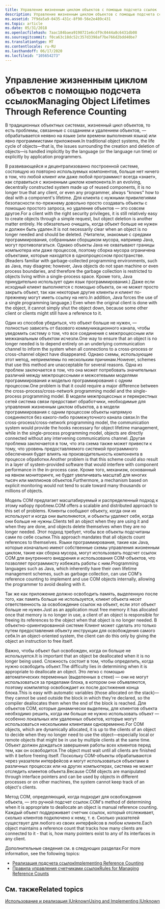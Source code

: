 ```yaml
---
title: Управление жизненным циклом объектов с помощью подсчета ссылок
description: Управление жизненным циклом объектов с помощью подсчета ссылок
ms.assetid: 7f9da5a9-0435-431c-8f90-56e2e489c431
ms.topic: article
ms.date: 05/31/2018
ms.openlocfilehash: 7aac184baea9198721e6cdf9c0444a8c6431db08
ms.sourcegitcommit: f0ca63c18dc52c357d3398af7be766d2bdd40be7
ms.translationtype: MT
ms.contentlocale: ru-RU
ms.lasthandoff: 06/17/2020
ms.locfileid: "105654273"
---
```

# <a name="managing-object-lifetimes-through-reference-counting"></a><span data-ttu-id="4f0fd-103">Управление жизненным циклом объектов с помощью подсчета ссылок</span><span class="sxs-lookup"><span data-stu-id="4f0fd-103">Managing Object Lifetimes Through Reference Counting</span></span>

<span data-ttu-id="4f0fd-104">В традиционных объектных системах, жизненный цикл объектов, то есть проблемы, связанные с созданием и удалением объектов, — обрабатывается неявно на языке (или времени выполнения языка) или явно программистами приложения.</span><span class="sxs-lookup"><span data-stu-id="4f0fd-104">In traditional object systems, the life cycle of objects—that is, the issues surrounding the creation and deletion of objects—is handled implicitly by the language (or the language run time) or explicitly by application programmers.</span></span>

<span data-ttu-id="4f0fd-105">В развивающейся и децентрализованно построенной системе, состоящую из повторно используемых компонентов, больше нет ничего в том, что любой клиент или даже любой программист всегда «знает», как справиться с жизненным циклом компонента.</span><span class="sxs-lookup"><span data-stu-id="4f0fd-105">In an evolving, decentrally constructed system made up of reused components, it is no longer true that any client, or even any programmer, always "knows" how to deal with a component's lifetime.</span></span> <span data-ttu-id="4f0fd-106">Для клиента с нужными привилегиями безопасности по-прежнему довольно просто создавать объекты с помощью простого запроса, но удаление объектов — это совсем другое.</span><span class="sxs-lookup"><span data-stu-id="4f0fd-106">For a client with the right security privileges, it is still relatively easy to create objects through a simple request, but object deletion is another matter entirely.</span></span> <span data-ttu-id="4f0fd-107">Не обязательно очищать, когда объект больше не нужен и должен быть удален.</span><span class="sxs-lookup"><span data-stu-id="4f0fd-107">It is not necessarily clear when an object is no longer needed and should be deleted.</span></span> <span data-ttu-id="4f0fd-108">(Читатели, знакомые с средами программирования, собранными сборщиком мусора, например Java, могут противолагаться. Однако объекты Java не охватывают границы компьютера или даже процессов, поэтому сборка мусора ограничена объектами, которые находятся в однопроцессном пространстве.</span><span class="sxs-lookup"><span data-stu-id="4f0fd-108">(Readers familiar with garbage-collected programming environments, such as Java, may disagree; however, Java objects do not span machine or even process boundaries, and therefore the garbage collection is restricted to objects living within a single-process space.</span></span> <span data-ttu-id="4f0fd-109">Кроме того, Java принудительно использует один язык программирования.) Даже если исходный клиент выполняется с помощью объекта, он не может просто закрыть объект, так как некоторые другие клиенты и клиент по-прежнему могут иметь ссылку на него.</span><span class="sxs-lookup"><span data-stu-id="4f0fd-109">In addition, Java forces the use of a single programming language.) Even when the original client is done with the object, it cannot simply shut the object down, because some other client or clients might still have a reference to it.</span></span>

<span data-ttu-id="4f0fd-110">Один из способов убедиться, что объект больше не нужен, — полностью зависеть от базового коммуникационного канала, чтобы уведомить систему о том, что все соединения с межпроцессным или межканальным объектом исчезли.</span><span class="sxs-lookup"><span data-stu-id="4f0fd-110">One way to ensure that an object is no longer needed is to depend entirely on an underlying communication channel to inform the system when all connections to a cross-process or cross-channel object have disappeared.</span></span> <span data-ttu-id="4f0fd-111">Однако схемы, использующие этот метод, неприемлемы по нескольким причинам.</span><span class="sxs-lookup"><span data-stu-id="4f0fd-111">However, schemes that use this method are unacceptable for several reasons.</span></span> <span data-ttu-id="4f0fd-112">Одна из проблем заключается в том, что она может потребовать значительных различий между межпроцессными и межсетевыми моделями программирования и моделью программирования с одним процессом.</span><span class="sxs-lookup"><span data-stu-id="4f0fd-112">One problem is that it could require a major difference between the cross-process/cross-network programming model and the single-process programming model.</span></span> <span data-ttu-id="4f0fd-113">В модели межпроцессных и перекрестных сетей система связи предоставит обработчики, необходимые для управления жизненным циклом объектов, а в модели программирования с одним процессом объекты напрямую соединяются без какого-либо промежуточного канала связи.</span><span class="sxs-lookup"><span data-stu-id="4f0fd-113">In the cross-process/cross-network programming model, the communication system would provide the hooks necessary for object lifetime management, while in the single-process programming model, objects are directly connected without any intervening communications channel.</span></span> <span data-ttu-id="4f0fd-114">Другая проблема заключается в том, что эта схема также может привести к тому, что уровень предоставляемого системой программного обеспечения будет влиять на производительность компонента в процессе обработки.</span><span class="sxs-lookup"><span data-stu-id="4f0fd-114">Another problem is that this scheme could also result in a layer of system-provided software that would interfere with component performance in the in-process case.</span></span> <span data-ttu-id="4f0fd-115">Кроме того, механизм, основанный на явном мониторинге, не будет увеличивать масштаб для многих тысяч или миллионов объектов.</span><span class="sxs-lookup"><span data-stu-id="4f0fd-115">Furthermore, a mechanism based on explicit monitoring would not tend to scale toward many thousands or millions of objects.</span></span>

<span data-ttu-id="4f0fd-116">Модель COM предлагает масштабируемый и распределенный подход к этому набору проблем.</span><span class="sxs-lookup"><span data-stu-id="4f0fd-116">COM offers a scalable and distributed approach to this set of problems.</span></span> <span data-ttu-id="4f0fd-117">Клиенты сообщают объекту, когда они их используют и когда они выполняются, и объекты удаляют себя, когда они больше не нужны.</span><span class="sxs-lookup"><span data-stu-id="4f0fd-117">Clients tell an object when they are using it and when they are done, and objects delete themselves when they are no longer needed.</span></span> <span data-ttu-id="4f0fd-118">Этот подход требует, чтобы все объекты подсчитаны сами по себе ссылки.</span><span class="sxs-lookup"><span data-stu-id="4f0fd-118">This approach mandates that all objects count references to themselves.</span></span> <span data-ttu-id="4f0fd-119">Языки программирования, такие как Java, которые изначально имеют собственные схемы управления жизненным циклом, такие как сборка мусора, могут использовать подсчет ссылок COM для внутреннего внедрения и использования COM-объектов, что позволяет программисту избежать работы с ним.</span><span class="sxs-lookup"><span data-stu-id="4f0fd-119">Programming languages such as Java, which inherently have their own lifetime management schemes, such as garbage collection, can use COM's reference counting to implement and use COM objects internally, allowing the programmer to avoid dealing with it.</span></span>

<span data-ttu-id="4f0fd-120">Так же как приложение должно освободить память, выделенную после того, как память больше не используется, клиент объекта несет ответственность за освобождение ссылок на объект, если этот объект больше не нужен.</span><span class="sxs-lookup"><span data-stu-id="4f0fd-120">Just as an application must free memory it has allocated once that memory is no longer in use, a client of an object is responsible for freeing its references to the object when that object is no longer needed.</span></span> <span data-ttu-id="4f0fd-121">В объектно-ориентированной системе Клиент может сделать это только путем предоставления объекту инструкции для освобождения самого себя.</span><span class="sxs-lookup"><span data-stu-id="4f0fd-121">In an object-oriented system, the client can do this only by giving the object an instruction to free itself.</span></span>

<span data-ttu-id="4f0fd-122">Важно, чтобы объект был освобожден, когда он больше не используется.</span><span class="sxs-lookup"><span data-stu-id="4f0fd-122">It is important that an object be deallocated when it is no longer being used.</span></span> <span data-ttu-id="4f0fd-123">Сложность состоит в том, чтобы определить, когда нужно освободить объект.</span><span class="sxs-lookup"><span data-stu-id="4f0fd-123">The difficulty lies in determining when it is appropriate to deallocate an object.</span></span> <span data-ttu-id="4f0fd-124">Это легко с помощью автоматических переменных (выделенных в стеке) — они не могут использоваться за пределами блока, в котором они объявляются, поэтому компилятор освобождает их после достижения конца блока.</span><span class="sxs-lookup"><span data-stu-id="4f0fd-124">This is easy with automatic variables (those allocated on the stack)—they cannot be used outside the block in which they're declared, so the compiler deallocates them when the end of the block is reached.</span></span> <span data-ttu-id="4f0fd-125">Для объектов COM, которые динамически выделены, для клиентов объекта необходимо решить, когда им больше не нужно использовать объект — особенно локальных или удаленных объектов, которые могут использоваться несколькими клиентами одновременно.</span><span class="sxs-lookup"><span data-stu-id="4f0fd-125">For COM objects, which are dynamically allocated, it is up to the clients of an object to decide when they no longer need to use the object—especially local or remote objects that might be in use by multiple clients at the same time.</span></span> <span data-ttu-id="4f0fd-126">Объект должен дождаться завершения работы всех клиентов перед тем, как он освободится.</span><span class="sxs-lookup"><span data-stu-id="4f0fd-126">The object must wait until all clients are finished with it before freeing itself.</span></span> <span data-ttu-id="4f0fd-127">Поскольку COM-объекты обрабатываются через указатели интерфейсов и могут использоваться объектами в различных процессах или на других компьютерах, система не может отследить клиентов объекта.</span><span class="sxs-lookup"><span data-stu-id="4f0fd-127">Because COM objects are manipulated through interface pointers and can be used by objects in different processes or on other machines, the system cannot keep track of an object's clients.</span></span>

<span data-ttu-id="4f0fd-128">Метод COM, определяющий, когда подходит для освобождения объекта, — это ручной подсчет ссылок.</span><span class="sxs-lookup"><span data-stu-id="4f0fd-128">COM's method of determining when it is appropriate to deallocate an object is manual reference counting.</span></span> <span data-ttu-id="4f0fd-129">Каждый объект поддерживает счетчик ссылок, который отслеживает, сколько клиентов подключено к нему, т. е. Сколько указателей существует для любого из своих интерфейсов в любом клиенте.</span><span class="sxs-lookup"><span data-stu-id="4f0fd-129">Each object maintains a reference count that tracks how many clients are connected to it - that is, how many pointers exist to any of its interfaces in any client.</span></span>

<span data-ttu-id="4f0fd-130">Дополнительные сведения см. в следующих разделах:</span><span class="sxs-lookup"><span data-stu-id="4f0fd-130">For more information, see the following topics:</span></span>

-   [<span data-ttu-id="4f0fd-131">Реализация подсчета ссылок</span><span class="sxs-lookup"><span data-stu-id="4f0fd-131">Implementing Reference Counting</span></span>](implementing-reference-counting.md)
-   [<span data-ttu-id="4f0fd-132">Правила управления счетчиками ссылок</span><span class="sxs-lookup"><span data-stu-id="4f0fd-132">Rules for Managing Reference Counts</span></span>](rules-for-managing-reference-counts.md)

## <a name="related-topics"></a><span data-ttu-id="4f0fd-133">См. также</span><span class="sxs-lookup"><span data-stu-id="4f0fd-133">Related topics</span></span>

<dl> <dt>

[<span data-ttu-id="4f0fd-134">Использование и реализация IUnknown</span><span class="sxs-lookup"><span data-stu-id="4f0fd-134">Using and Implementing IUnknown</span></span>](using-and-implementing-iunknown.md)
</dt> </dl>

 

 




